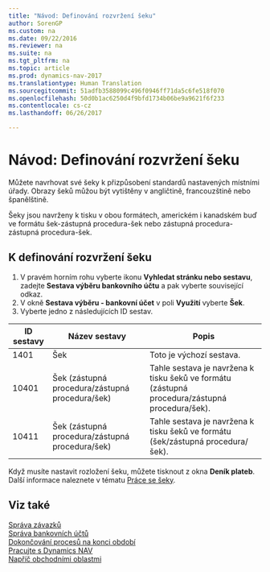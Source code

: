 ```yaml
---
title: "Návod: Definování rozvržení šeku"
author: SorenGP
ms.custom: na
ms.date: 09/22/2016
ms.reviewer: na
ms.suite: na
ms.tgt_pltfrm: na
ms.topic: article
ms.prod: dynamics-nav-2017
ms.translationtype: Human Translation
ms.sourcegitcommit: 51adfb3588099c496f0946ff71da5c6fe518f070
ms.openlocfilehash: 50d0b1ac6250d4f9bfd1734b06be9a9621f6f233
ms.contentlocale: cs-cz
ms.lasthandoff: 06/26/2017

---
```


# <a name="how-to-define-check-layouts"></a>Návod: Definování rozvržení šeku

Můžete navrhovat své šeky k přizpůsobení standardů nastavených místními úřady. Obrazy šeků můžou být vytištěny v angličtině, francouzštině nebo španělštině.

Šeky jsou navrženy k tisku v obou formátech, americkém i kanadském buď ve formátu šek-zástupná procedura-šek nebo zástupná procedura-zástupná procedura-šek.

## <a name="to-define-check-layouts"></a>K definování rozvržení šeku
1. V pravém horním rohu vyberte ikonu **Vyhledat stránku nebo sestavu**, zadejte **Sestava výběru bankovního účtu** a pak vyberte související odkaz.
2. V okně **Sestava výběru - bankovní účet** v poli **Využití** vyberte **Šek**.
3. Vyberte jedno z následujících ID sestav.

| ID sestavy   | Název sestavy   | Popis |
|-------------|---------------|-------------|
|1401|Šek|Toto je výchozí sestava.|
|10401|Šek (zástupná procedura/zástupná procedura/šek)|Tahle sestava je navržena k tisku šeků ve formátu (zástupná procedura/zástupná procedura/šek).|
|10411|Šek (zástupná procedura/zástupná procedura/šek)|Tahle sestava je navržena k tisku šeků ve formátu (šek/zástupná procedura/šek).|

Když musíte nastavit rozložení šeku, můžete tisknout z okna **Deník plateb**. Další informace naleznete v tématu [Práce se šeky](payables-how-work-checks.md).

## <a name="see-also"></a>Viz také
[Správa závazků](payables-manage-payables.md)  
[Správa bankovních účtů](bank-manage-bank-accounts.md)   
[Dokončování procesů na konci období](year-how-complete-period-end-processes.md)  
[Pracujte s Dynamics NAV](ui-work-product.md)  
[Napříč obchodními oblastmi](ui-across-business-areas.md)

